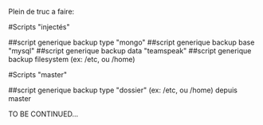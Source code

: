 Plein de truc a faire:


#Scripts "injectés"

##script generique backup type "mongo"
##script generique backup base "mysql"
##script generique backup data "teamspeak"
##script generique backup filesystem (ex: /etc, ou /home)


#Scripts "master"

##script generique backup type "dossier" (ex: /etc, ou /home) depuis master



TO BE CONTINUED...
